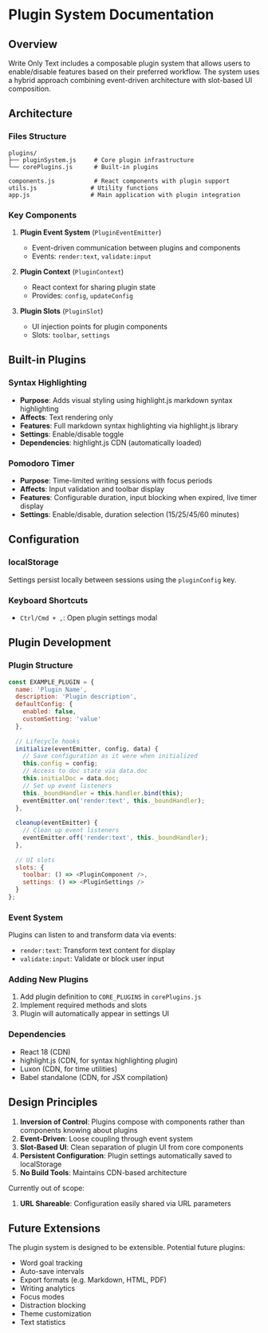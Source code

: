 # Plugin System Documentation

## Overview

Write Only Text includes a composable plugin system that allows users to enable/disable features based on their preferred workflow. The system uses a hybrid approach combining event-driven architecture with slot-based UI composition.

## Architecture

### Files Structure
```
plugins/
├── pluginSystem.js     # Core plugin infrastructure
└── corePlugins.js      # Built-in plugins

components.js           # React components with plugin support
utils.js               # Utility functions
app.js                 # Main application with plugin integration
```

### Key Components

1. **Plugin Event System** (`PluginEventEmitter`)
   - Event-driven communication between plugins and components
   - Events: `render:text`, `validate:input`

2. **Plugin Context** (`PluginContext`)
   - React context for sharing plugin state
   - Provides: `config`, `updateConfig`

3. **Plugin Slots** (`PluginSlot`)
   - UI injection points for plugin components
   - Slots: `toolbar`, `settings`

## Built-in Plugins

### Syntax Highlighting
- **Purpose**: Adds visual styling using highlight.js markdown syntax highlighting
- **Affects**: Text rendering only
- **Features**: Full markdown syntax highlighting via highlight.js library
- **Settings**: Enable/disable toggle
- **Dependencies**: highlight.js CDN (automatically loaded)

### Pomodoro Timer
- **Purpose**: Time-limited writing sessions with focus periods
- **Affects**: Input validation and toolbar display
- **Features**: Configurable duration, input blocking when expired, live timer display
- **Settings**: Enable/disable, duration selection (15/25/45/60 minutes)

## Configuration

### localStorage
Settings persist locally between sessions using the `pluginConfig` key.

### Keyboard Shortcuts
- `Ctrl/Cmd + ,`: Open plugin settings modal

## Plugin Development

### Plugin Structure
```javascript
const EXAMPLE_PLUGIN = {
  name: 'Plugin Name',
  description: 'Plugin description',
  defaultConfig: { 
    enabled: false,
    customSetting: 'value'
  },
  
  // Lifecycle hooks
  initialize(eventEmitter, config, data) {
    // Save configuration as it were when initialized
    this.config = config;
    // Access to doc state via data.doc
    this.initialDoc = data.doc;
    // Set up event listeners
    this._boundHandler = this.handler.bind(this);
    eventEmitter.on('render:text', this._boundHandler);
  },
  
  cleanup(eventEmitter) {
    // Clean up event listeners
    eventEmitter.off('render:text', this._boundHandler);
  },
  
  // UI slots
  slots: {
    toolbar: () => <PluginComponent />,
    settings: () => <PluginSettings />
  }
};
```

### Event System
Plugins can listen to and transform data via events:

- `render:text`: Transform text content for display
- `validate:input`: Validate or block user input

### Adding New Plugins
1. Add plugin definition to `CORE_PLUGINS` in `corePlugins.js`
2. Implement required methods and slots
3. Plugin will automatically appear in settings UI

### Dependencies
- React 18 (CDN)
- highlight.js (CDN, for syntax highlighting plugin)
- Luxon (CDN, for time utilities)
- Babel standalone (CDN, for JSX compilation)

## Design Principles

1. **Inversion of Control**: Plugins compose with components rather than components knowing about plugins
2. **Event-Driven**: Loose coupling through event system
3. **Slot-Based UI**: Clean separation of plugin UI from core components
4. **Persistent Configuration**: Plugin settings automatically saved to localStorage
5. **No Build Tools**: Maintains CDN-based architecture

Currently out of scope:
1. **URL Shareable**: Configuration easily shared via URL parameters

## Future Extensions

The plugin system is designed to be extensible. Potential future plugins:
- Word goal tracking
- Auto-save intervals
- Export formats (e.g. Markdown, HTML, PDF)
- Writing analytics
- Focus modes
- Distraction blocking
- Theme customization
- Text statistics
